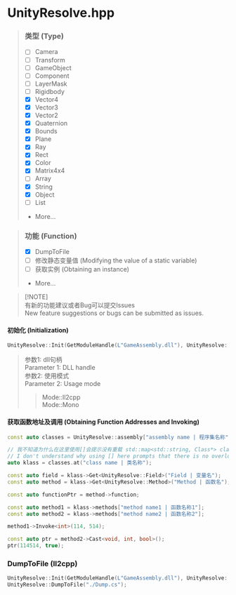# UnityResolve.hpp
> ### 类型 (Type)
> - [ ] Camera
> - [ ] Transform
> - [ ] GameObject
> - [ ] Component
> - [ ] LayerMask
> - [ ] Rigidbody
> - [X] Vector4
> - [X] Vector3
> - [X] Vector2
> - [X] Quaternion
> - [X] Bounds
> - [X] Plane
> - [X] Ray
> - [X] Rect
> - [X] Color
> - [X] Matrix4x4
> - [ ] Array
> - [x] String
> - [x] Object
> - [ ] List
> - More...

> ### 功能 (Function)
> - [X] DumpToFile
> - [ ] 修改静态变量值 (Modifying the value of a static variable)
> - [ ] 获取实例 (Obtaining an instance)
> - More...

> [!NOTE]\
> 有新的功能建议或者Bug可以提交Issues \
> New feature suggestions or bugs can be submitted as issues.

#### 初始化 (Initialization)
``` c++
UnityResolve::Init(GetModuleHandle(L"GameAssembly.dll"), UnityResolve::Mode::Il2cpp);
```
> 参数1: dll句柄 \
> Parameter 1: DLL handle \
> 参数2: 使用模式 \
> Parameter 2: Usage mode
> > Mode::Il2cpp \
> > Mode::Mono

#### 获取函数地址及调用 (Obtaining Function Addresses and Invoking)
``` c++
const auto classes = UnityResolve::assembly["assembly name | 程序集名称"]->classes;

// 我不知道为什么在这里使用[]会提示没有重载 std::map<std::string, Class*> classes
// I don't understand why using [] here prompts that there is no overload for std::map<std::string, Class*> classes
auto klass = classes.at("class name | 类名称");

const auto field = klass->Get<UnityResolve::Field>("Field | 变量名");
const auto method = klass->Get<UnityResolve::Method>("Method | 函数名");

const auto functionPtr = method->function;

const auto method1 = klass->methods["method name1 | 函数名称1"];
const auto method2 = klass->methods["method name2 | 函数名称2"];

method1->Invoke<int>(114, 514);

const auto ptr = method2->Cast<void, int, bool>();
ptr(114514, true);
```
### DumpToFile (Il2cpp)
``` C++
UnityResolve::Init(GetModuleHandle(L"GameAssembly.dll"), UnityResolve::Mode::Il2cpp);
UnityResolve::DumpToFile("./Dump.cs");
```
